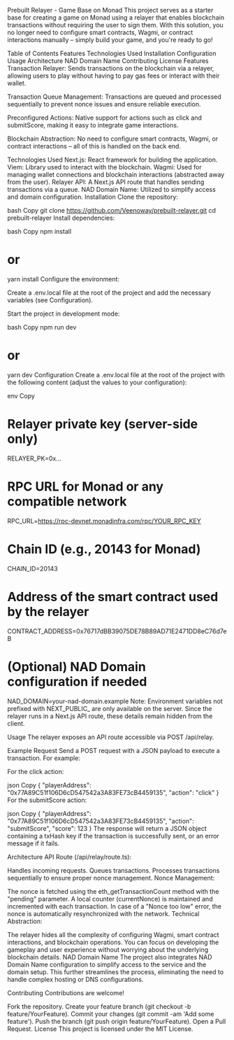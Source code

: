 Prebuilt Relayer - Game Base on Monad
This project serves as a starter base for creating a game on Monad using a relayer that enables blockchain transactions without requiring the user to sign them.
With this solution, you no longer need to configure smart contracts, Wagmi, or contract interactions manually – simply build your game, and you're ready to go!

Table of Contents
Features
Technologies Used
Installation
Configuration
Usage
Architecture
NAD Domain Name
Contributing
License
Features
Transaction Relayer:
Sends transactions on the blockchain via a relayer, allowing users to play without having to pay gas fees or interact with their wallet.

Transaction Queue Management:
Transactions are queued and processed sequentially to prevent nonce issues and ensure reliable execution.

Preconfigured Actions:
Native support for actions such as click and submitScore, making it easy to integrate game interactions.

Blockchain Abstraction:
No need to configure smart contracts, Wagmi, or contract interactions – all of this is handled on the back end.

Technologies Used
Next.js: React framework for building the application.
Viem: Library used to interact with the blockchain.
Wagmi: Used for managing wallet connections and blockchain interactions (abstracted away from the user).
Relayer API: A Next.js API route that handles sending transactions via a queue.
NAD Domain Name: Utilized to simplify access and domain configuration.
Installation
Clone the repository:

bash
Copy
git clone https://github.com/Veenoway/prebuilt-relayer.git
cd prebuilt-relayer
Install dependencies:

bash
Copy
npm install
# or
yarn install
Configure the environment:

Create a .env.local file at the root of the project and add the necessary variables (see Configuration).

Start the project in development mode:

bash
Copy
npm run dev
# or
yarn dev
Configuration
Create a .env.local file at the root of the project with the following content (adjust the values to your configuration):

env
Copy
# Relayer private key (server-side only)
RELAYER_PK=0x...

# RPC URL for Monad or any compatible network
RPC_URL=https://rpc-devnet.monadinfra.com/rpc/YOUR_RPC_KEY

# Chain ID (e.g., 20143 for Monad)
CHAIN_ID=20143

# Address of the smart contract used by the relayer
CONTRACT_ADDRESS=0x76717dBB39075DE78B89AD71E2471DD8eC76d7eB

# (Optional) NAD Domain configuration if needed
NAD_DOMAIN=your-nad-domain.example
Note:
Environment variables not prefixed with NEXT_PUBLIC_ are only available on the server. Since the relayer runs in a Next.js API route, these details remain hidden from the client.

Usage
The relayer exposes an API route accessible via POST /api/relay.

Example Request
Send a POST request with a JSON payload to execute a transaction. For example:

For the click action:

json
Copy
{
  "playerAddress": "0x77A89C51f106D6cD547542a3A83FE73cB4459135",
  "action": "click"
}
For the submitScore action:

json
Copy
{
  "playerAddress": "0x77A89C51f106D6cD547542a3A83FE73cB4459135",
  "action": "submitScore",
  "score": 123
}
The response will return a JSON object containing a txHash key if the transaction is successfully sent, or an error message if it fails.

Architecture
API Route (/api/relay/route.ts):

Handles incoming requests.
Queues transactions.
Processes transactions sequentially to ensure proper nonce management.
Nonce Management:

The nonce is fetched using the eth_getTransactionCount method with the "pending" parameter.
A local counter (currentNonce) is maintained and incremented with each transaction.
In case of a "Nonce too low" error, the nonce is automatically resynchronized with the network.
Technical Abstraction:

The relayer hides all the complexity of configuring Wagmi, smart contract interactions, and blockchain operations.
You can focus on developing the gameplay and user experience without worrying about the underlying blockchain details.
NAD Domain Name
The project also integrates NAD Domain Name configuration to simplify access to the service and the domain setup. This further streamlines the process, eliminating the need to handle complex hosting or DNS configurations.

Contributing
Contributions are welcome!

Fork the repository.
Create your feature branch (git checkout -b feature/YourFeature).
Commit your changes (git commit -am 'Add some feature').
Push the branch (git push origin feature/YourFeature).
Open a Pull Request.
License
This project is licensed under the MIT License.
